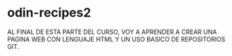 # odin-recipes2
AL FINAL DE ESTA PARTE DEL CURSO, VOY A APRENDER A CREAR UNA PAGINA WEB CON LENGUAJE HTML Y UN USO BASICO DE REPOSITORIOS GIT.